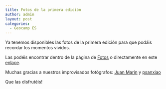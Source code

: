 ```yaml
---
title: Fotos de la primera edición
author: admin
layout: post
categories:
  - Geocamp ES
---
```

Ya tenemos disponibles las fotos de la primera edición para que podáis recordar los momentos vividos.

Las podéis encontrar dentro de la página de [Fotos][1] o directamente en este [enlace][2].

Muchas gracias a nuestros improvisados fotógrafos: [Juan Marín][3] y [psanxiao][4]

Que las disfrutéis!

 [1]: http://geocamp.es/fotos/
 [2]: https://www.dropbox.com/sc/c1xlav2tfoc58os/5B32qE2kWH
 [3]: https://twitter.com/jmarinotero
 [4]: http://twitter.com/psanxiao
